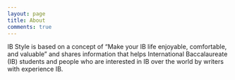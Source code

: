 ```yaml
---
layout: page
title: About
comments: true
---
```


IB Style is based on a concept of “Make your IB life enjoyable, comfortable, and valuable” and shares information that helps International Baccalaureate (IB) students and people who are interested in IB over the world by writers with experience IB.
